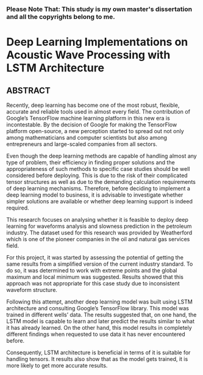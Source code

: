 ### Please Note That: This study is my own master's dissertation and all the copyrights belong to me.



# Deep Learning Implementations on Acoustic Wave Processing with LSTM Architecture



## ABSTRACT


Recently, deep learning has become one of the most robust, flexible, accurate and reliable tools used in almost every field. The contribution of Google’s TensorFlow machine learning platform in this new era is incontestable. By the decision of Google for making the TensorFlow platform open-source, a new perception started to spread out not only among mathematicians and computer scientists but also among entrepreneurs and large-scaled companies from all sectors.

Even though the deep learning methods are capable of handling almost any type of problem, their efficiency in finding proper solutions and the appropriateness of such methods to specific case studies should be well considered before deploying. This is due to the risk of their complicated tensor structures as well as due to the demanding calculation requirements of deep learning mechanisms. Therefore, before deciding to implement a deep learning model to business, it is advisable to investigate whether simpler solutions are available or whether deep learning support is indeed required. 

This research focuses on analysing whether it is feasible to deploy deep learning for waveforms analysis and slowness prediction in the petroleum industry. The dataset used for this research was provided by Weatherford which is one of the pioneer companies in the oil and natural gas services field. 

For this project, it was started by assessing the potential of getting the same results from a simplified version of the current industry standard. To do so, it was determined to work with extreme points and the global maximum and local minimum was suggested. Results showed that this approach was not appropriate for this case study due to inconsistent waveform structure.

Following this attempt, another deep learning model was built using LSTM architecture and consulting Google’s TensorFlow library. This model was trained in different wells’ data. The results suggested that, on one hand, the LSTM model is capable to learn and later predict the results similar to what it has already learned. On the other hand, this model results in completely different findings when requested to use data it has never encountered before.

Consequently, LSTM architecture is beneficial in terms of it is suitable for handling tensors. It results also show that as the model gets trained, it is more likely to get more accurate results.
